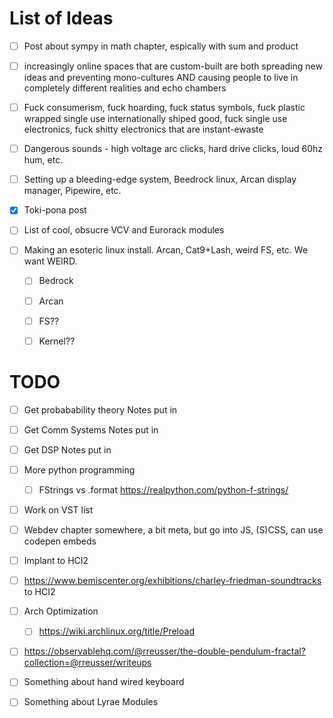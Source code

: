 # List of Ideas

- [ ] Post about sympy in math chapter, espically with sum and product

- [ ] increasingly online spaces that are custom-built are both spreading new ideas and preventing mono-cultures AND causing people to live in completely different realities and echo chambers 

- [ ] Fuck consumerism, fuck hoarding, fuck status symbols, fuck plastic wrapped single use internationally shiped good, fuck single use electronics, fuck shitty electronics that are instant-ewaste

- [ ] Dangerous sounds - high voltage arc clicks, hard drive clicks, loud 60hz hum, etc.

- [ ] Setting up a bleeding-edge system, Beedrock linux, Arcan display manager, Pipewire, etc.

- [x] Toki-pona post

- [ ] List of cool, obsucre VCV and Eurorack modules

- [ ] Making an esoteric linux install. Arcan, Cat9+Lash, weird FS, etc. We want WEIRD.

  - [ ] Bedrock
  - [ ] Arcan
  - [ ] FS??
  - [ ] Kernel??

  

# TODO

- [ ] Get probabability theory Notes put in

- [ ] Get Comm Systems Notes put in

- [ ] Get DSP Notes put in

- [ ] More python programming
  - [ ] FStrings vs .format https://realpython.com/python-f-strings/
  
- [ ] Work on VST list

- [ ] Webdev chapter somewhere, a bit meta, but go into JS, (S)CSS, can use codepen embeds

- [ ] Implant to HCI2

- [ ] https://www.bemiscenter.org/exhibitions/charley-friedman-soundtracks to HCI2

- [ ] Arch Optimization
  - [ ] https://wiki.archlinux.org/title/Preload
  
- [ ] https://observablehq.com/@rreusser/the-double-pendulum-fractal?collection=@rreusser/writeups

- [ ] Something about hand wired keyboard

- [ ] Something about Lyrae Modules

  
